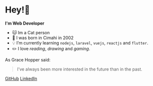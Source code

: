 # Hey!:wave:

**I'm Web Developer**  
- :cat: Im a Cat person
- :date: I was born in Cimahi in 2002
- :bulb: I’m currently learning `nodejs`, `laravel`, `vuejs`, `reactjs` and `flutter`.
- :pencil2: I love *reading*, *drawing* and *gaming*.

As Grace Hopper said:
> I’ve always been more interested
> in the future than in the past.

[GitHub](http://github.com/edzerostudio)
[LinkedIn](https://www.linkedin.com/in/restu-edo-setiaji-06314b1b0/)

<!--
**edzerostudio/edzerostudio** is a ✨ _special_ ✨ repository because its `README.md` (this file) appears on your GitHub profile.

Here are some ideas to get you started:

- 🔭 I’m currently working on ...
- 🌱 I’m currently learning ...
- 👯 I’m looking to collaborate on ...
- 🤔 I’m looking for help with ...
- 💬 Ask me about ...
- 📫 How to reach me: ...
- 😄 Pronouns: ...
- ⚡ Fun fact: ...
-->
